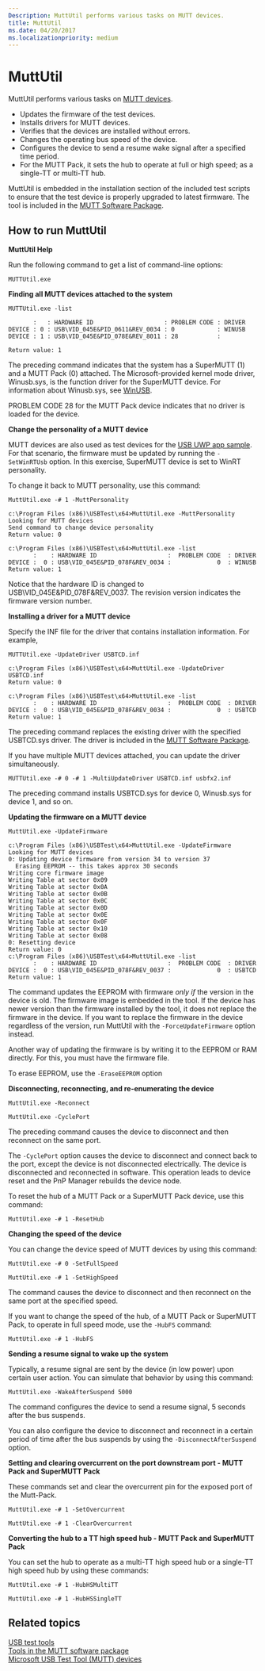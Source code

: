 ```yaml
---
Description: MuttUtil performs various tasks on MUTT devices.
title: MuttUtil
ms.date: 04/20/2017
ms.localizationpriority: medium
---
```


# MuttUtil


MuttUtil performs various tasks on [MUTT devices](microsoft-usb-test-tool--mutt--devices.md).

-   Updates the firmware of the test devices.
-   Installs drivers for MUTT devices.
-   Verifies that the devices are installed without errors.
-   Changes the operating bus speed of the device.
-   Configures the device to send a resume wake signal after a specified time period.
-   For the MUTT Pack, it sets the hub to operate at full or high speed; as a single-TT or multi-TT hub.

MuttUtil is embedded in the installation section of the included test scripts to ensure that the test device is properly upgraded to latest firmware. The tool is included in the [MUTT Software Package](https://go.microsoft.com/fwlink/p/?linkid=617710).

## How to run MuttUtil


**MuttUtil Help**

Run the following command to get a list of command-line options:

`MUTTUtil.exe`

**Finding all MUTT devices attached to the system**

`MUTTUtil.exe -list`

``` syntax
       :   : HARDWARE ID                    : PROBLEM CODE : DRIVER
DEVICE : 0 : USB\VID_045E&PID_0611&REV_0034 : 0            : WINUSB
DEVICE : 1 : USB\VID_045E&PID_078E&REV_8011 : 28           :

Return value: 1
```

The preceding command indicates that the system has a SuperMUTT (1) and a MUTT Pack (0) attached. The Microsoft-provided kernel mode driver, Winusb.sys, is the function driver for the SuperMUTT device. For information about Winusb.sys, see [WinUSB](winusb.md).

PROBLEM CODE 28 for the MUTT Pack device indicates that no driver is loaded for the device.

**Change the personality of a MUTT device**

MUTT devices are also used as test devices for the [USB UWP app sample](https://go.microsoft.com/fwlink/p/?linkid=309716). For that scenario, the firmware must be updated by running the `-SetWinRTUsb` option. In this exercise, SuperMUTT device is set to WinRT personality.

To change it back to MUTT personality, use this command:

`MuttUtil.exe -# 1 -MuttPersonality`

``` syntax
c:\Program Files (x86)\USBTest\x64>MuttUtil.exe -MuttPersonality
Looking for MUTT devices
Send command to change device personality
Return value: 0

c:\Program Files (x86)\USBTest\x64>MuttUtil.exe -list
       :    : HARDWARE ID                    :  PROBLEM CODE  : DRIVER
DEVICE :  0 : USB\VID_045E&PID_078F&REV_0034 :             0  : WINUSB
Return value: 1
```

Notice that the hardware ID is changed to USB\\VID\_045E&PID\_078F&REV\_0037. The revision version indicates the firmware version number.

**Installing a driver for a MUTT device**

Specify the INF file for the driver that contains installation information. For example,

`MUTTUtil.exe -UpdateDriver USBTCD.inf`

``` syntax
c:\Program Files (x86)\USBTest\x64>MuttUtil.exe -UpdateDriver USBTCD.inf
Return value: 0

c:\Program Files (x86)\USBTest\x64>MuttUtil.exe -list
       :    : HARDWARE ID                    :  PROBLEM CODE  : DRIVER
DEVICE :  0 : USB\VID_045E&PID_078F&REV_0034 :             0  : USBTCD
Return value: 1
```

The preceding command replaces the existing driver with the specified USBTCD.sys driver. The driver is included in the [MUTT Software Package](https://go.microsoft.com/fwlink/p/?linkid=617710).

If you have multiple MUTT devices attached, you can update the driver simultaneously.

`MUTTUtil.exe -# 0 -# 1 -MultiUpdateDriver USBTCD.inf usbfx2.inf`

The preceding command installs USBTCD.sys for device 0, Winusb.sys for device 1, and so on.

**Updating the firmware on a MUTT device**

`MuttUtil.exe -UpdateFirmware`

``` syntax
c:\Program Files (x86)\USBTest\x64>MuttUtil.exe -UpdateFirmware
Looking for MUTT devices
0: Updating device firmware from version 34 to version 37
  Erasing EEPROM -- this takes approx 30 seconds
Writing core firmware image
Writing Table at sector 0x09
Writing Table at sector 0x0A
Writing Table at sector 0x0B
Writing Table at sector 0x0C
Writing Table at sector 0x0D
Writing Table at sector 0x0E
Writing Table at sector 0x0F
Writing Table at sector 0x10
Writing Table at sector 0x08
0: Resetting device
Return value: 0
c:\Program Files (x86)\USBTest\x64>MuttUtil.exe -list
       :    : HARDWARE ID                    :  PROBLEM CODE  : DRIVER
DEVICE :  0 : USB\VID_045E&PID_078F&REV_0037 :             0  : USBTCD
Return value: 1
```

The command updates the EEPROM with firmware *only if* the version in the device is old. The firmware image is embedded in the tool. If the device has newer version than the firmware installed by the tool, it does not replace the firmware in the device. If you want to replace the firmware in the device regardless of the version, run MuttUtil with the `-ForceUpdateFirmware` option instead.

Another way of updating the firmware is by writing it to the EEPROM or RAM directly. For this, you must have the firmware file.

To erase EEPROM, use the `-EraseEEPROM` option

**Disconnecting, reconnecting, and re-enumerating the device**

`MuttUtil.exe -Reconnect`

`MuttUtil.exe -CyclePort`

The preceding command causes the device to disconnect and then reconnect on the same port.

The `-CyclePort` option causes the device to disconnect and connect back to the port, except the device is not disconnected electrically. The device is disconnected and reconnected in software. This operation leads to device reset and the PnP Manager rebuilds the device node.

To reset the hub of a MUTT Pack or a SuperMUTT Pack device, use this command:

`MuttUtil.exe -# 1 -ResetHub`

**Changing the speed of the device**

You can change the device speed of MUTT devices by using this command:

`MuttUtil.exe -# 0 -SetFullSpeed`

`MuttUtil.exe -# 1 -SetHighSpeed`

The command causes the device to disconnect and then reconnect on the same port at the specified speed.

If you want to change the speed of the hub, of a MUTT Pack or SuperMUTT Pack, to operate in full speed mode, use the `-HubFS` command:

`MuttUtil.exe -# 1 -HubFS`

**Sending a resume signal to wake up the system**

Typically, a resume signal are sent by the device (in low power) upon certain user action. You can simulate that behavior by using this command:

`MuttUtil.exe -WakeAfterSuspend 5000`

The command configures the device to send a resume signal, 5 seconds after the bus suspends.

You can also configure the device to disconnect and reconnect in a certain period of time after the bus suspends by using the `-DisconnectAfterSuspend` option.

**Setting and clearing overcurrent on the port downstream port - MUTT Pack and SuperMUTT Pack**

These commands set and clear the overcurrent pin for the exposed port of the Mutt-Pack.

`MuttUtil.exe -# 1 -SetOvercurrent`

`MuttUtil.exe -# 1 -ClearOvercurrent`

**Converting the hub to a TT high speed hub - MUTT Pack and SuperMUTT Pack**

You can set the hub to operate as a multi-TT high speed hub or a single-TT high speed hub by using these commands:

`MuttUtil.exe -# 1 -HubHSMultiTT`

`MuttUtil.exe -# 1 -HubHSSingleTT`

## Related topics
[USB test tools](usb-test-tools.md)  
[Tools in the MUTT software package](mutt-software-package.md)  
[Microsoft USB Test Tool (MUTT) devices](microsoft-usb-test-tool--mutt--devices.md)  



